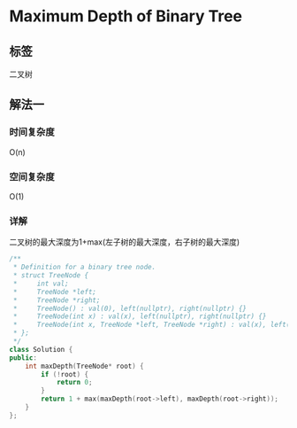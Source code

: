 # Maximum Depth of Binary Tree

## 标签
二叉树

## 解法一

### 时间复杂度
O(n)

### 空间复杂度
O(1)

### 详解
二叉树的最大深度为1+max(左子树的最大深度，右子树的最大深度)

```c++
/**
 * Definition for a binary tree node.
 * struct TreeNode {
 *     int val;
 *     TreeNode *left;
 *     TreeNode *right;
 *     TreeNode() : val(0), left(nullptr), right(nullptr) {}
 *     TreeNode(int x) : val(x), left(nullptr), right(nullptr) {}
 *     TreeNode(int x, TreeNode *left, TreeNode *right) : val(x), left(left), right(right) {}
 * };
 */
class Solution {
public:
    int maxDepth(TreeNode* root) {
        if (!root) {
            return 0;
        }
        return 1 + max(maxDepth(root->left), maxDepth(root->right));
    }
};
```

